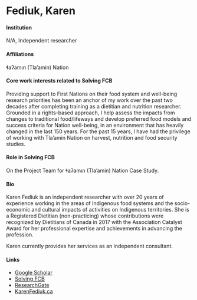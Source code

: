 # Fediuk, Karen

#### Institution

N/A, Independent researcher

#### Affiliations

ɬaʔamɩn (Tla’amin) Nation

#### Core work interests related to Solving FCB

Providing support to First Nations on their food system and well-being research priorities has been an anchor of my work over the past two decades after completing training as a dietitian and nutrition researcher. Grounded in a rights-based approach, I help assess the impacts from changes to traditional food/lifeways and develop preferred food models and success criteria for Nation well-being, in an environment that has heavily changed in the last 150 years. For the past 15 years, I have had the privilege of working with Tla’amin Nation on harvest, nutrition and food security studies.

#### Role in Solving FCB

On the Project Team for ɬaʔamɩn (Tla’amin) Nation Case Study.

#### Bio

Karen Fediuk is an independent researcher with over 20 years of experience working in the areas of Indigenous food systems and the socio-economic and cultural impacts of activities on Indigenous territories. She is a Registered Dietitian (non-practicing) whose contributions were recognized by Dietitians of Canada in 2017 with the Association Catalyst Award for her professional expertise and achievements in advancing the profession.

Karen currently provides her services as an independent consultant.

#### Links

* [Google Scholar](https://scholar.google.com/citations?user=idNd8qQAAAAJ)
* [Solving FCB](https://solvingfcb.org/people/fediuk-k/)
* [ResearchGate](https://www.researchgate.net/profile/Karen-Fediuk)
* [KarenFediuk.ca](https://www.karenfediuk.ca/)
